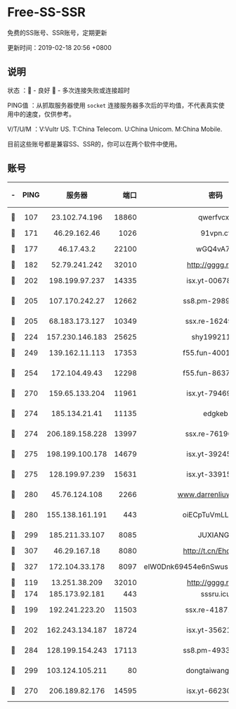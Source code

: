 # Free-SS-SSR

免费的SS账号、SSR账号，定期更新

更新时间：2019-02-18 20:56 +0800

## 说明

状态     ：🙂 - 良好 🙁 - 多次连接失败或连接超时

PING值   ：从抓取服务器使用 `socket` 连接服务器多次后的平均值，不代表真实使用中的速度，仅供参考。

V/T/U/M  ：V:Vultr US. T:China Telecom. U:China Unicom. M:China Mobile.

目前这些账号都是兼容SS、SSR的，你可以在两个软件中使用。

## 账号

|-|PING|服务器|端口|密码|加密方式|区域|V/T/U/M|
|:----:|:----:|:-----:|-----:|:----:|:----:|:----:|:----:|
|🙂|107|23.102.74.196|18860|qwerfvcxz|aes-256-gcm|JP|8↑/9↑/9↑/10↑|
|🙂|171|46.29.162.46|1026|91vpn.cf|rc4-md5|RU|10↑/9↑/8↑/10↑|
|🙂|177|46.17.43.2|22100|wGQ4vA7D|aes-256-gcm|RU|6↓/10↑/10↑/10↑|
|🙂|182|52.79.241.242|32010|http://gggg.rocks|chacha20|KR|7↑/10↑/10↑/6↑|
|🙂|202|198.199.97.237|14335|isx.yt-00678289|aes-256-cfb|US|10↑/10↑/10↑/10↑|
|🙂|205|107.170.242.27|12662|ss8.pm-29895906|aes-256-cfb|US|10↑/10↑/10↑/10↑|
|🙂|205|68.183.173.127|10349|ssx.re-16249427|aes-256-cfb|US|3↑/3↑/3↑/3↑|
|🙂|224|157.230.146.183|25625|shy19921124|rc4-md5|US|10↑/10↑/10↑/10↑|
|🙂|249|139.162.11.113|17353|f55.fun-40016960|aes-256-cfb|SG|7↑/6↑/7↑/6↑|
|🙂|254|172.104.49.43|12298|f55.fun-86373807|aes-256-cfb|SG|7↑/6↑/7↑/6↑|
|🙂|270|159.65.133.204|11961|isx.yt-79469931|aes-256-cfb|SG|10↑/10↑/10↑/10↑|
|🙂|274|185.134.21.41|11135|edgkeb|aes-256-cfb|GB|10↑/10↑/10↑/10↑|
|🙂|274|206.189.158.228|13997|ssx.re-76196312|aes-256-cfb|SG|3↑/3↑/3↑/3↑|
|🙂|275|198.199.100.178|14679|isx.yt-39245989|aes-256-cfb|US|10↑/10↑/10↑/10↑|
|🙂|275|128.199.97.239|15631|isx.yt-33915830|aes-256-cfb|SG|10↑/10↑/10↑/10↑|
|🙂|280|45.76.124.108|2266|www.darrenliuwei.com|aes-256-cfb|AU|8↑/9↑/10↑/10↑|
|🙂|280|155.138.161.191|443|oiECpTuVmLLxk4Ts|aes-256-cfb|US|3↓/10↑/10↑/10↑|
|🙂|299|185.211.33.107|8085|JUXIANGE|aes-128-ctr|US|10↑/10↑/10↑/10↑|
|🙂|307|46.29.167.18|8080|http://t.cn/EhdmTxe|rc4-md5|RU|10↑/10↑/10↑/10↑|
|🙂|327|172.104.33.178|8097|eIW0Dnk69454e6nSwuspv9DmS201tQ0D|aes-256-cfb|SG|10↑/10↑/10↑/10↑|
|🙂|119|13.251.38.209|32010|http://gggg.rocks|chacha20|SG|5↑/7↑/7↓/7↑|
|🙂|174|185.173.92.181|443|sssru.icu|rc4-md5|RU|9↑/9↑/10↑/9↑|
|🙂|199|192.241.223.20|11503|ssx.re-41871836|aes-256-cfb|US|3↑/3↑/3↑/3↑|
|🙂|202|162.243.134.187|18724|isx.yt-35621483|aes-256-cfb|US|9↑/10↑/10↑/10↑|
|🙂|284|128.199.154.243|17113|ss8.pm-49338576|aes-256-cfb|SG|10↑/10↑/10↑/10↑|
|🙂|299|103.124.105.211|80|dongtaiwang.com|aes-256-cfb|US|10↑/10↑/10↑/10↑|
|🙂|270|206.189.82.176|14595|isx.yt-66230014|aes-256-cfb|SG|10↑/10↑/10↑/10↑|

